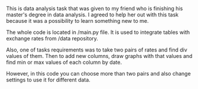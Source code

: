 This is data analysis task that was given to my friend who is finishing his master's degree in data analysis. 
I agreed to help her out with this task because it was a possibility to learn something new to me.

The whole code is located in /main.py file. It is used to integrate tables with exchange rates from /data repository.

Also, one of tasks requirements was to take two pairs of rates and find div values of them. Then to add new columns, 
draw graphs with that values and find min or max values of each column by date. 

However, in this code you can choose more than two pairs and also change settings to use it for different data.  